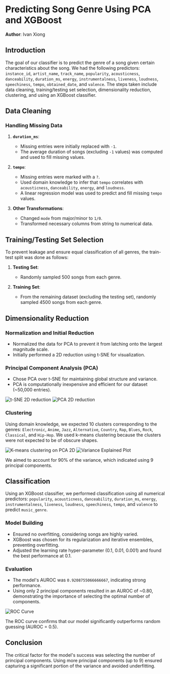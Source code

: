 # Predicting Song Genre Using PCA and XGBoost

**Author**: Ivan Xiong

## Introduction

The goal of our classifier is to predict the genre of a song given certain characteristics about the song. We had the following predictors: `instance_id`, `artist_name`, `track_name`, `popularity`, `acousticness`, `danceability`, `duration_ms`, `energy`, `instrumentalness`, `liveness`, `loudness`, `speechiness`, `tempo`, `obtained_date`, and `valence`. The steps taken include data cleaning, training/testing set selection, dimensionality reduction, clustering, and using an XGBoost classifier.

## Data Cleaning

### Handling Missing Data

1. **`duration_ms`**:
   - Missing entries were initially replaced with `-1`.
   - The average duration of songs (excluding `-1` values) was computed and used to fill missing values.

2. **`tempo`**:
   - Missing entries were marked with a `?`.
   - Used domain knowledge to infer that `tempo` correlates with `acousticness`, `danceability`, `energy`, and `loudness`.
   - A linear regression model was used to predict and fill missing `tempo` values.

3. **Other Transformations**:
   - Changed `mode` from major/minor to `1/0`.
   - Transformed necessary columns from string to numerical data.

## Training/Testing Set Selection

To prevent leakage and ensure equal classification of all genres, the train-test split was done as follows:

1. **Testing Set**:
   - Randomly sampled 500 songs from each genre.

2. **Training Set**:
   - From the remaining dataset (excluding the testing set), randomly sampled 4500 songs from each genre.

## Dimensionality Reduction

### Normalization and Initial Reduction

- Normalized the data for PCA to prevent it from latching onto the largest magnitude scale.
- Initially performed a 2D reduction using t-SNE for visualization.

### Principal Component Analysis (PCA)

- Chose PCA over t-SNE for maintaining global structure and variance.
- PCA is computationally inexpensive and efficient for our dataset (~50,000 entries).

![t-SNE 2D reduction](image1.png)
![PCA 2D reduction](image2.png)

### Clustering

Using domain knowledge, we expected 10 clusters corresponding to the genres: `Electronic`, `Anime`, `Jazz`, `Alternative`, `Country`, `Rap`, `Blues`, `Rock`, `Classical`, and `Hip-Hop`. We used k-means clustering because the clusters were not expected to be of obscure shapes.

![K-means clustering on PCA 2D](image3.png)
![Variance Explained Plot](image5.png)

We aimed to account for 90% of the variance, which indicated using 9 principal components.

## Classification

Using an XGBoost classifier, we performed classification using all numerical predictors: `popularity`, `acousticness`, `danceability`, `duration_ms`, `energy`, `instrumentalness`, `liveness`, `loudness`, `speechiness`, `tempo`, and `valence` to predict `music_genre`.

### Model Building

- Ensured no overfitting, considering songs are highly varied.
- XGBoost was chosen for its regularization and iterative ensembles, preventing overfitting.
- Adjusted the learning rate hyper-parameter (0.1, 0.01, 0.001) and found the best performance at 0.1.

### Evaluation

- The model's AUROC was `0.9208755066666667`, indicating strong performance.
- Using only 2 principal components resulted in an AUROC of ~0.80, demonstrating the importance of selecting the optimal number of components.

![ROC Curve](image4.png)

The ROC curve confirms that our model significantly outperforms random guessing (AUROC = 0.5).

## Conclusion

The critical factor for the model's success was selecting the number of principal components. Using more principal components (up to 9) ensured capturing a significant portion of the variance and avoided underfitting.

